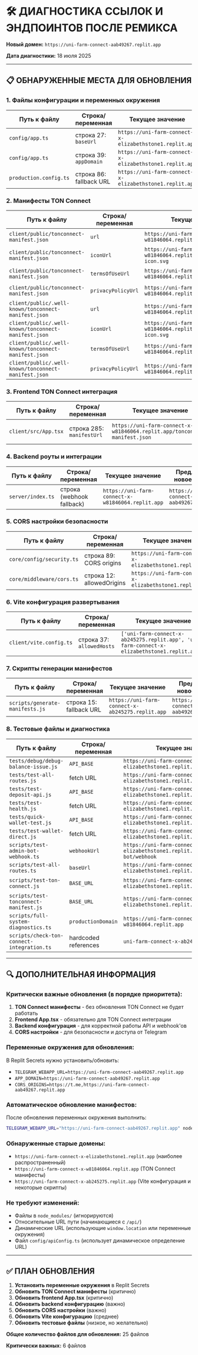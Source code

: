 # 🛠 ДИАГНОСТИКА ССЫЛОК И ЭНДПОИНТОВ ПОСЛЕ РЕМИКСА

**Новый домен:** `https://uni-farm-connect-aab49267.replit.app`

**Дата диагностики:** 18 июля 2025

---

## 📋 ОБНАРУЖЕННЫЕ МЕСТА ДЛЯ ОБНОВЛЕНИЯ

### 1. **Файлы конфигурации и переменных окружения**

| Путь к файлу | Строка/переменная | Текущее значение | Предлагаемое новое значение | Тип |
|-------------|------------------|------------------|---------------------------|-----|
| `config/app.ts` | строка 27: `baseUrl` | `https://uni-farm-connect-x-elizabethstone1.replit.app` | `https://uni-farm-connect-aab49267.replit.app` | **Backend конфигурация** |
| `config/app.ts` | строка 39: `appDomain` | `https://uni-farm-connect-x-elizabethstone1.replit.app` | `https://uni-farm-connect-aab49267.replit.app` | **Backend конфигурация** |
| `production.config.ts` | строка 86: fallback URL | `https://uni-farm-connect-x-elizabethstone1.replit.app` | `https://uni-farm-connect-aab49267.replit.app` | **Production конфигурация** |

### 2. **Манифесты TON Connect**

| Путь к файлу | Строка/переменная | Текущее значение | Предлагаемое новое значение | Тип |
|-------------|------------------|------------------|---------------------------|-----|
| `client/public/tonconnect-manifest.json` | `url` | `https://uni-farm-connect-x-w81846064.replit.app` | `https://uni-farm-connect-aab49267.replit.app` | **TON Connect** |
| `client/public/tonconnect-manifest.json` | `iconUrl` | `https://uni-farm-connect-x-w81846064.replit.app/assets/unifarm-icon.svg` | `https://uni-farm-connect-aab49267.replit.app/assets/unifarm-icon.svg` | **TON Connect** |
| `client/public/tonconnect-manifest.json` | `termsOfUseUrl` | `https://uni-farm-connect-x-w81846064.replit.app/terms` | `https://uni-farm-connect-aab49267.replit.app/terms` | **TON Connect** |
| `client/public/tonconnect-manifest.json` | `privacyPolicyUrl` | `https://uni-farm-connect-x-w81846064.replit.app/privacy` | `https://uni-farm-connect-aab49267.replit.app/privacy` | **TON Connect** |
| `client/public/.well-known/tonconnect-manifest.json` | `url` | `https://uni-farm-connect-x-w81846064.replit.app` | `https://uni-farm-connect-aab49267.replit.app` | **TON Connect** |
| `client/public/.well-known/tonconnect-manifest.json` | `iconUrl` | `https://uni-farm-connect-x-w81846064.replit.app/assets/unifarm-icon.svg` | `https://uni-farm-connect-aab49267.replit.app/assets/unifarm-icon.svg` | **TON Connect** |
| `client/public/.well-known/tonconnect-manifest.json` | `termsOfUseUrl` | `https://uni-farm-connect-x-w81846064.replit.app/terms` | `https://uni-farm-connect-aab49267.replit.app/terms` | **TON Connect** |
| `client/public/.well-known/tonconnect-manifest.json` | `privacyPolicyUrl` | `https://uni-farm-connect-x-w81846064.replit.app/privacy` | `https://uni-farm-connect-aab49267.replit.app/privacy` | **TON Connect** |

### 3. **Frontend TON Connect интеграция**

| Путь к файлу | Строка/переменная | Текущее значение | Предлагаемое новое значение | Тип |
|-------------|------------------|------------------|---------------------------|-----|
| `client/src/App.tsx` | строка 285: `manifestUrl` | `https://uni-farm-connect-x-w81846064.replit.app/tonconnect-manifest.json` | `https://uni-farm-connect-aab49267.replit.app/tonconnect-manifest.json` | **Frontend TON Connect** |

### 4. **Backend роуты и интеграции**

| Путь к файлу | Строка/переменная | Текущее значение | Предлагаемое новое значение | Тип |
|-------------|------------------|------------------|---------------------------|-----|
| `server/index.ts` | строка (webhook fallback) | `https://uni-farm-connect-x-w81846064.replit.app` | `https://uni-farm-connect-aab49267.replit.app` | **Webhook Backend** |

### 5. **CORS настройки безопасности**

| Путь к файлу | Строка/переменная | Текущее значение | Предлагаемое новое значение | Тип |
|-------------|------------------|------------------|---------------------------|-----|
| `core/config/security.ts` | строка 89: CORS origins | `https://uni-farm-connect-x-elizabethstone1.replit.app` | `https://uni-farm-connect-aab49267.replit.app` | **CORS Backend** |
| `core/middleware/cors.ts` | строка 12: allowedOrigins | `https://uni-farm-connect-x-elizabethstone1.replit.app` | `https://uni-farm-connect-aab49267.replit.app` | **CORS Middleware** |

### 6. **Vite конфигурация развертывания**

| Путь к файлу | Строка/переменная | Текущее значение | Предлагаемое новое значение | Тип |
|-------------|------------------|------------------|---------------------------|-----|
| `client/vite.config.ts` | строка 37: `allowedHosts` | `['uni-farm-connect-x-ab245275.replit.app', 'uni-farm-connect-x-elizabethstone1.replit.app']` | `['uni-farm-connect-aab49267.replit.app']` | **Frontend разработка** |

### 7. **Скрипты генерации манифестов**

| Путь к файлу | Строка/переменная | Текущее значение | Предлагаемое новое значение | Тип |
|-------------|------------------|------------------|---------------------------|-----|
| `scripts/generate-manifests.js` | строка 15: fallback URL | `https://uni-farm-connect-x-ab245275.replit.app` | `https://uni-farm-connect-aab49267.replit.app` | **Deployment скрипты** |

### 8. **Тестовые файлы и диагностика**

| Путь к файлу | Строка/переменная | Текущее значение | Предлагаемое новое значение | Тип |
|-------------|------------------|------------------|---------------------------|-----|
| `tests/debug/debug-balance-issue.js` | `API_BASE` | `https://uni-farm-connect-x-elizabethstone1.replit.app` | `https://uni-farm-connect-aab49267.replit.app` | **Тестирование** |
| `tests/test-all-routes.js` | fetch URL | `https://uni-farm-connect-x-elizabethstone1.replit.app` | `https://uni-farm-connect-aab49267.replit.app` | **Тестирование** |
| `tests/test-deposit-api.js` | `API_BASE` | `https://uni-farm-connect-x-elizabethstone1.replit.app` | `https://uni-farm-connect-aab49267.replit.app` | **Тестирование** |
| `tests/test-health.js` | fetch URL | `https://uni-farm-connect-x-elizabethstone1.replit.app` | `https://uni-farm-connect-aab49267.replit.app` | **Тестирование** |
| `tests/quick-wallet-test.js` | `API_BASE` | `https://uni-farm-connect-x-elizabethstone1.replit.app` | `https://uni-farm-connect-aab49267.replit.app` | **Тестирование** |
| `tests/test-wallet-direct.js` | fetch URL | `https://uni-farm-connect-x-elizabethstone1.replit.app` | `https://uni-farm-connect-aab49267.replit.app` | **Тестирование** |
| `scripts/test-admin-bot-webhook.ts` | `webhookUrl` | `https://uni-farm-connect-x-elizabethstone1.replit.app/api/v2/admin-bot/webhook` | `https://uni-farm-connect-aab49267.replit.app/api/v2/admin-bot/webhook` | **Webhook тестирование** |
| `scripts/test-all-routes.ts` | `baseUrl` | `https://uni-farm-connect-x-elizabethstone1.replit.app` | `https://uni-farm-connect-aab49267.replit.app` | **Тестирование** |
| `scripts/test-ton-connect.js` | `BASE_URL` | `https://uni-farm-connect-x-elizabethstone1.replit.app` | `https://uni-farm-connect-aab49267.replit.app` | **TON Connect тестирование** |
| `scripts/test-tonconnect-manifest.js` | `BASE_URL` | `https://uni-farm-connect-x-elizabethstone1.replit.app` | `https://uni-farm-connect-aab49267.replit.app` | **TON Connect тестирование** |
| `scripts/full-system-diagnostics.ts` | `productionDomain` | `https://uni-farm-connect-x-w81846064.replit.app` | `https://uni-farm-connect-aab49267.replit.app` | **Системная диагностика** |
| `scripts/check-ton-connect-integration.ts` | hardcoded references | `uni-farm-connect-x-ab245275.replit.app` | `uni-farm-connect-aab49267.replit.app` | **TON Connect диагностика** |

---

## 🔍 ДОПОЛНИТЕЛЬНАЯ ИНФОРМАЦИЯ

### **Критически важные обновления (в порядке приоритета):**

1. **TON Connect манифесты** - без обновления TON Connect не будет работать
2. **Frontend App.tsx** - обязательно для TON Connect интеграции
3. **Backend конфигурация** - для корректной работы API и webhook'ов
4. **CORS настройки** - для безопасности и доступа от Telegram

### **Переменные окружения для обновления:**

В Replit Secrets нужно установить/обновить:
- `TELEGRAM_WEBAPP_URL=https://uni-farm-connect-aab49267.replit.app`
- `APP_DOMAIN=https://uni-farm-connect-aab49267.replit.app`
- `CORS_ORIGINS=https://t.me,https://uni-farm-connect-aab49267.replit.app`

### **Автоматическое обновление манифестов:**

После обновления переменных окружения выполнить:
```bash
TELEGRAM_WEBAPP_URL="https://uni-farm-connect-aab49267.replit.app" node scripts/generate-manifests.js
```

### **Обнаруженные старые домены:**

- `https://uni-farm-connect-x-elizabethstone1.replit.app` (наиболее распространенный)
- `https://uni-farm-connect-x-w81846064.replit.app` (TON Connect манифесты)
- `https://uni-farm-connect-x-ab245275.replit.app` (Vite конфигурация и некоторые скрипты)

### **Не требуют изменений:**

- Файлы в `node_modules/` (игнорируются)
- Относительные URL пути (начинающиеся с `/api/`)
- Динамические URL (использующие `window.location` или переменные окружения)
- Файл `config/apiConfig.ts` (использует динамическое определение URL)

---

## ✅ ПЛАН ОБНОВЛЕНИЯ

1. **Установить переменные окружения** в Replit Secrets
2. **Обновить TON Connect манифесты** (критично)
3. **Обновить frontend App.tsx** (критично)
4. **Обновить backend конфигурацию** (важно)
5. **Обновить CORS настройки** (важно)
6. **Обновить Vite конфигурацию** (среднее)
7. **Обновить тестовые файлы** (низкое, но желательно)

**Общее количество файлов для обновления:** 25 файлов

**Критически важных:** 6 файлов